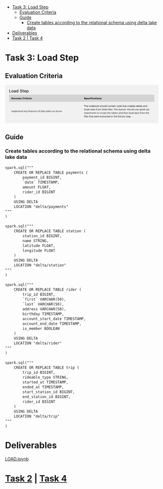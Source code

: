 - [Task 3: Load Step](#task-3-load-step)
  - [Evaluation Criteria](#evaluation-criteria)
  - [Guide](#guide)
    - [Create tables according to the relational schema using delta lake data](#create-tables-according-to-the-relational-schema-using-delta-lake-data)
- [Deliverables](#deliverables)
- [Task 2 | Task 4](#task-2--task-4)

# Task 3: Load Step

## Evaluation Criteria
![Alt text](../assets/image6.png)  


## Guide

### Create tables according to the relational schema using delta lake data

```
spark.sql("""
    CREATE OR REPLACE TABLE payments (
        payment_id BIGINT,
        `date` TIMESTAMP,
        amount FLOAT,
        rider_id BIGINT
    ) 
    USING DELTA 
    LOCATION "delta/payments"
"""
)

spark.sql("""
    CREATE OR REPLACE TABLE station (
        station_id BIGINT,
        name STRING,
        latitude FLOAT,
        longitude FLOAT
    ) 
    USING DELTA 
    LOCATION "delta/station"
"""
)

spark.sql("""
    CREATE OR REPLACE TABLE rider (
        trip_id BIGINT,
        `first` VARCHAR(50),
        `last` VARCHAR(50),
        address VARCHAR(50),
        birthday TIMESTAMP,
        account_start_date TIMESTAMP,
        account_end_date TIMESTAMP,
        is_member BOOLEAN
    ) 
    USING DELTA 
    LOCATION "delta/rider"
"""
)

spark.sql("""
    CREATE OR REPLACE TABLE trip (
        trip_id BIGINT,
        rideable_type STRING,
        started_at TIMESTAMP,
        ended_at TIMESTAMP,
        start_station_id BIGINT,
        end_station_id BIGINT,
        rider_id BIGINT
    ) 
    USING DELTA 
    LOCATION "delta/trip"
"""
)

```




# Deliverables

[LOAD.ipynb](../src/Task3%20Load/LOAD.ipynb)


# [Task 2](./Task2.md) | [Task 4](./Task4.md)